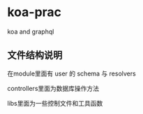 # koa-prac
 koa and graphql

## 文件结构说明
在module里面有 user 的 schema 与 resolvers

controllers里面为数据库操作方法

libs里面为一些控制文件和工具函数